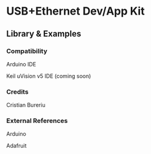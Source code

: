 # USB+Ethernet Dev/App Kit

## Library & Examples

### Compatibility

Arduino IDE

Keil uVision v5 IDE (coming soon)

### Credits

Cristian Bureriu

### External References

Arduino

Adafruit
